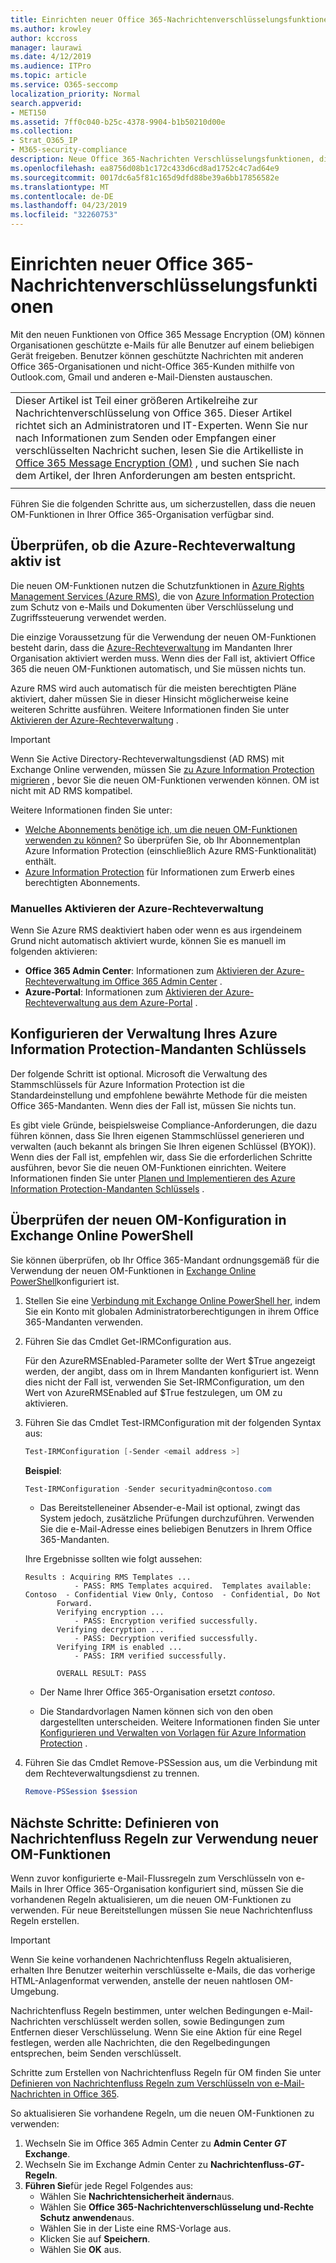 ```yaml
---
title: Einrichten neuer Office 365-Nachrichtenverschlüsselungsfunktionen
ms.author: krowley
author: kccross
manager: laurawi
ms.date: 4/12/2019
ms.audience: ITPro
ms.topic: article
ms.service: O365-seccomp
localization_priority: Normal
search.appverid:
- MET150
ms.assetid: 7ff0c040-b25c-4378-9904-b1b50210d00e
ms.collection:
- Strat_O365_IP
- M365-security-compliance
description: Neue Office 365-Nachrichten Verschlüsselungsfunktionen, die auf Azure Information Protection basieren, kann Ihre Organisation geschützte e-Mail-Kommunikation mit Personen innerhalb und außerhalb Ihrer Organisation verwenden. Die neuen OM-Funktionen funktionieren mit anderen Office 365-Organisationen, Outlook.com, Gmail und anderen e-Mail-Diensten.
ms.openlocfilehash: ea8756d08b1c172c433d6cd8ad1752c4c7ad64e9
ms.sourcegitcommit: 0017dc6a5f81c165d9dfd88be39a6bb17856582e
ms.translationtype: MT
ms.contentlocale: de-DE
ms.lasthandoff: 04/23/2019
ms.locfileid: "32260753"
---
```

# <a name="set-up-new-office-365-message-encryption-capabilities"></a>Einrichten neuer Office 365-Nachrichtenverschlüsselungsfunktionen

Mit den neuen Funktionen von Office 365 Message Encryption (OM) können Organisationen geschützte e-Mails für alle Benutzer auf einem beliebigen Gerät freigeben. Benutzer können geschützte Nachrichten mit anderen Office 365-Organisationen und nicht-Office 365-Kunden mithilfe von Outlook.com, Gmail und anderen e-Mail-Diensten austauschen.

||
|:-----|
|Dieser Artikel ist Teil einer größeren Artikelreihe zur Nachrichtenverschlüsselung von Office 365. Dieser Artikel richtet sich an Administratoren und IT-Experten. Wenn Sie nur nach Informationen zum Senden oder Empfangen einer verschlüsselten Nachricht suchen, lesen Sie die Artikelliste in [Office 365 Message Encryption (OM)](ome.md) , und suchen Sie nach dem Artikel, der Ihren Anforderungen am besten entspricht. |
||

Führen Sie die folgenden Schritte aus, um sicherzustellen, dass die neuen OM-Funktionen in Ihrer Office 365-Organisation verfügbar sind.

## <a name="verify-that-azure-rights-management-is-active"></a>Überprüfen, ob die Azure-Rechteverwaltung aktiv ist

Die neuen OM-Funktionen nutzen die Schutzfunktionen in [Azure Rights Management Services (Azure RMS)](https://docs.microsoft.com/en-us/azure/information-protection/what-is-information-protection), die von [Azure Information Protection](https://docs.microsoft.com/en-us/azure/information-protection/what-is-azure-rms) zum Schutz von e-Mails und Dokumenten über Verschlüsselung und Zugriffssteuerung verwendet werden.

Die einzige Voraussetzung für die Verwendung der neuen OM-Funktionen besteht darin, dass die [Azure-Rechteverwaltung](https://docs.microsoft.com/en-us/azure/information-protection/what-is-azure-rms) im Mandanten Ihrer Organisation aktiviert werden muss. Wenn dies der Fall ist, aktiviert Office 365 die neuen OM-Funktionen automatisch, und Sie müssen nichts tun.

Azure RMS wird auch automatisch für die meisten berechtigten Pläne aktiviert, daher müssen Sie in dieser Hinsicht möglicherweise keine weiteren Schritte ausführen. Weitere Informationen finden Sie unter [Aktivieren der Azure-Rechteverwaltung](https://docs.microsoft.com/en-gb/azure/information-protection/activate-service) .

>[!IMPORTANT]
>Wenn Sie Active Directory-Rechteverwaltungsdienst (AD RMS) mit Exchange Online verwenden, müssen Sie [zu Azure Information Protection migrieren](https://docs.microsoft.com/en-us/azure/information-protection/migrate-from-ad-rms-to-azure-rms) , bevor Sie die neuen OM-Funktionen verwenden können. OM ist nicht mit AD RMS kompatibel.  

Weitere Informationen finden Sie unter:

- [Welche Abonnements benötige ich, um die neuen OM-Funktionen verwenden zu können?](ome-faq.md#what-subscriptions-do-i-need-to-use-the-new-ome-capabilities) So überprüfen Sie, ob Ihr Abonnementplan Azure Information Protection (einschließlich Azure RMS-Funktionalität) enthält.
- [Azure Information Protection](https://azure.microsoft.com/en-us/services/information-protection/) für Informationen zum Erwerb eines berechtigten Abonnements.  

### <a name="manually-activating-azure-rights-management"></a>Manuelles Aktivieren der Azure-Rechteverwaltung

Wenn Sie Azure RMS deaktiviert haben oder wenn es aus irgendeinem Grund nicht automatisch aktiviert wurde, können Sie es manuell im folgenden aktivieren:

- **Office 365 Admin Center**: Informationen zum [Aktivieren der Azure-Rechteverwaltung im Office 365 Admin Center](https://docs.microsoft.com/en-us/azure/information-protection/activate-office365) .
- **Azure-Portal**: Informationen zum [Aktivieren der Azure-Rechteverwaltung aus dem Azure-Portal](https://docs.microsoft.com/en-gb/azure/information-protection/activate-azure) .

## <a name="configure-management-of-your-azure-information-protection-tenant-key"></a>Konfigurieren der Verwaltung Ihres Azure Information Protection-Mandanten Schlüssels

Der folgende Schritt ist optional. Microsoft die Verwaltung des Stammschlüssels für Azure Information Protection ist die Standardeinstellung und empfohlene bewährte Methode für die meisten Office 365-Mandanten. Wenn dies der Fall ist, müssen Sie nichts tun.

Es gibt viele Gründe, beispielsweise Compliance-Anforderungen, die dazu führen können, dass Sie Ihren eigenen Stammschlüssel generieren und verwalten (auch bekannt als bringen Sie Ihren eigenen Schlüssel (BYOK)). Wenn dies der Fall ist, empfehlen wir, dass Sie die erforderlichen Schritte ausführen, bevor Sie die neuen OM-Funktionen einrichten. Weitere Informationen finden Sie unter [Planen und Implementieren des Azure Information Protection-Mandanten Schlüssels](https://docs.microsoft.com/information-protection/plan-design/plan-implement-tenant-key) .

## <a name="verify-new-ome-configuration-in-exchange-online-powershell"></a>Überprüfen der neuen OM-Konfiguration in Exchange Online PowerShell

Sie können überprüfen, ob Ihr Office 365-Mandant ordnungsgemäß für die Verwendung der neuen OM-Funktionen in [Exchange Online PowerShell](https://docs.microsoft.com/en-us/powershell/exchange/exchange-online/exchange-online-powershell?view=exchange-ps)konfiguriert ist.
  
1. Stellen Sie eine [Verbindung mit Exchange Online PowerShell her,](https://docs.microsoft.com/en-us/powershell/exchange/exchange-online/connect-to-exchange-online-powershell/connect-to-exchange-online-powershell) indem Sie ein Konto mit globalen Administratorberechtigungen in ihrem Office 365-Mandanten verwenden.

2. Führen Sie das Cmdlet Get-IRMConfiguration aus.

     Für den AzureRMSEnabled-Parameter sollte der Wert $True angezeigt werden, der angibt, dass om in Ihrem Mandanten konfiguriert ist. Wenn dies nicht der Fall ist, verwenden Sie Set-IRMConfiguration, um den Wert von AzureRMSEnabled auf $True festzulegen, um OM zu aktivieren.

3. Führen Sie das Cmdlet Test-IRMConfiguration mit der folgenden Syntax aus:

     ```powershell
     Test-IRMConfiguration [-Sender <email address >]
     ```  

   **Beispiel**:

     ```powershell
     Test-IRMConfiguration -Sender securityadmin@contoso.com
     ```

     - Das Bereitstelleneiner Absender-e-Mail ist optional, zwingt das System jedoch, zusätzliche Prüfungen durchzuführen. Verwenden Sie die e-Mail-Adresse eines beliebigen Benutzers in Ihrem Office 365-Mandanten.

     Ihre Ergebnisse sollten wie folgt aussehen:

     ```text
    Results : Acquiring RMS Templates ...
                - PASS: RMS Templates acquired.  Templates available: Contoso  - Confidential View Only, Contoso  - Confidential, Do Not
            Forward.
            Verifying encryption ...
                - PASS: Encryption verified successfully.
            Verifying decryption ...
                - PASS: Decryption verified successfully.
            Verifying IRM is enabled ...
                - PASS: IRM verified successfully.

            OVERALL RESULT: PASS
    ```

   - Der Name Ihrer Office 365-Organisation ersetzt *contoso*.

   - Die Standardvorlagen Namen können sich von den oben dargestellten unterscheiden. Weitere Informationen finden Sie unter [Konfigurieren und Verwalten von Vorlagen für Azure Information Protection](https://docs.microsoft.com/en-us/azure/information-protection/configure-policy-templates) .

4. Führen Sie das Cmdlet Remove-PSSession aus, um die Verbindung mit dem Rechteverwaltungsdienst zu trennen.

     ```powershell
     Remove-PSSession $session
     ```

## <a name="next-steps-define-mail-flow-rules-to-use-new-ome-capabilities"></a>Nächste Schritte: Definieren von Nachrichtenfluss Regeln zur Verwendung neuer OM-Funktionen

Wenn zuvor konfigurierte e-Mail-Flussregeln zum Verschlüsseln von e-Mails in Ihrer Office 365-Organisation konfiguriert sind, müssen Sie die vorhandenen Regeln aktualisieren, um die neuen OM-Funktionen zu verwenden. Für neue Bereitstellungen müssen Sie neue Nachrichtenfluss Regeln erstellen.

>[!IMPORTANT]
>Wenn Sie keine vorhandenen Nachrichtenfluss Regeln aktualisieren, erhalten Ihre Benutzer weiterhin verschlüsselte e-Mails, die das vorherige HTML-Anlagenformat verwenden, anstelle der neuen nahtlosen OM-Umgebung.

Nachrichtenfluss Regeln bestimmen, unter welchen Bedingungen e-Mail-Nachrichten verschlüsselt werden sollen, sowie Bedingungen zum Entfernen dieser Verschlüsselung. Wenn Sie eine Aktion für eine Regel festlegen, werden alle Nachrichten, die den Regelbedingungen entsprechen, beim Senden verschlüsselt.
  
Schritte zum Erstellen von Nachrichtenfluss Regeln für OM finden Sie unter [Definieren von Nachrichtenfluss Regeln zum Verschlüsseln von e-Mail-Nachrichten in Office 365](define-mail-flow-rules-to-encrypt-email.md).

So aktualisieren Sie vorhandene Regeln, um die neuen OM-Funktionen zu verwenden:

1. Wechseln Sie im Office 365 Admin Center zu **Admin Center _GT_ Exchange**.
2. Wechseln Sie im Exchange Admin Center zu **Nachrichtenfluss-_GT_-Regeln**.
3. **Führen Sie**für jede Regel Folgendes aus:
    - Wählen Sie **Nachrichtensicherheit ändern**aus.
    - Wählen Sie **Office 365-Nachrichtenverschlüsselung und-Rechte Schutz anwenden**aus.
    - Wählen Sie in der Liste eine RMS-Vorlage aus.
    - Klicken Sie auf **Speichern**.
    - Wählen Sie **OK** aus.
